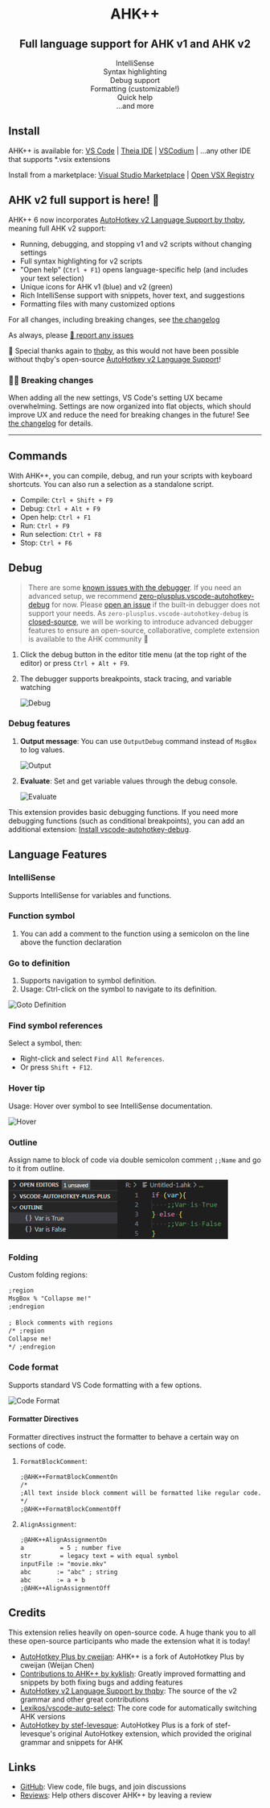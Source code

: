<div align="center">
    <h1>AHK++</h1>
    <h2>Full language support for AHK v1 and AHK v2</h2>
    <div>IntelliSense</div>
    <div>Syntax highlighting</div>
    <div>Debug support</div>
    <div>Formatting (customizable!)</div>
    <div>Quick help</div>
    <div>...and more</div>
</div>

## Install

AHK++ is available for: [VS Code](https://code.visualstudio.com) | [Theia IDE](https://theia-ide.org) | [VSCodium](https://vscodium.com) | ...any other IDE that supports \*.vsix extensions

Install from a marketplace: [Visual Studio Marketplace](https://marketplace.visualstudio.com/items?itemName=mark-wiemer.vscode-autohotkey-plus-plus) | [Open VSX Registry](https://open-vsx.org/extension/mark-wiemer/vscode-autohotkey-plus-plus)

## AHK v2 full support is here! 🥂

AHK++ 6 now incorporates [AutoHotkey v2 Language Support by thqby](https://marketplace.visualstudio.com/items?itemName=thqby.vscode-autohotkey2-lsp), meaning full AHK v2 support:

-   Running, debugging, and stopping v1 and v2 scripts without changing settings
-   Full syntax highlighting for v2 scripts
-   "Open help" (`Ctrl + F1`) opens language-specific help (and includes your text selection)
-   Unique icons for AHK v1 (blue) and v2 (green)
-   Rich IntelliSense support with snippets, hover text, and suggestions
-   Formatting files with many customized options

For all changes, including breaking changes, see [the changelog](./changelog.md)

As always, please [🐛 report any issues](https://github.com/mark-wiemer-org/ahkpp/issues/new/choose)

💚 Special thanks again to [thqby](https://github.com/thqby), as this would not have been possible without thqby's open-source [AutoHotkey v2 Language Support](https://marketplace.visualstudio.com/items?itemName=thqby.vscode-autohotkey2-lsp)!

### ⛓️‍💥 Breaking changes

When adding all the new settings, VS Code's setting UX became overwhelming. Settings are now organized into flat objects, which should improve UX and reduce the need for breaking changes in the future! See [the changelog](./changelog.md) for details.

---

## Commands

With AHK++, you can compile, debug, and run your scripts with keyboard shortcuts. You can also run a selection as a standalone script.

-   Compile: `Ctrl + Shift + F9`
-   Debug: `Ctrl + Alt + F9`
-   Open help: `Ctrl + F1`
-   Run: `Ctrl + F9`
-   Run selection: `Ctrl + F8`
-   Stop: `Ctrl + F6`

## Debug

> There are some [known issues with the debugger](https://github.com/mark-wiemer-org/ahkpp/issues?q=is%3Aopen+is%3Aissue+label%3Adebugger). If you need an advanced setup, we recommend [zero-plusplus.vscode-autohotkey-debug](https://marketplace.visualstudio.com/items?itemName=zero-plusplus.vscode-autohotkey-debug) for now. Please [open an issue](https://github.com/mark-wiemer-org/ahkpp/issues/new/choose) if the built-in debugger does not support your needs. As `zero-plusplus.vscode-autohotkey-debug` is [closed-source](https://github.com/zero-plusplus/vscode-autohotkey-debug/discussions/332), we will be working to introduce advanced debugger features to ensure an open-source, collaborative, complete extension is available to the AHK community 🙂

1. Click the debug button in the editor title menu (at the top right of the editor) or press `Ctrl + Alt + F9`.
2. The debugger supports breakpoints, stack tracing, and variable watching

    ![Debug](image/debug.gif)

### Debug features

1. **Output message**: You can use `OutputDebug` command instead of `MsgBox` to log values.

    ![Output](image/output.jpg)

2. **Evaluate**: Set and get variable values through the debug console.

    ![Evaluate](image/evalute.jpg)

This extension provides basic debugging functions. If you need more debugging functions (such as conditional breakpoints), you can add an additional extension: [Install vscode-autohotkey-debug](https://marketplace.visualstudio.com/items?itemName=zero-plusplus.vscode-autohotkey-debug).

## Language Features

### IntelliSense

Supports IntelliSense for variables and functions.

### Function symbol

1. You can add a comment to the function using a semicolon on the line above the function declaration

### Go to definition

1. Supports navigation to symbol definition.
2. Usage: Ctrl-click on the symbol to navigate to its definition.

![Goto Definition](image/gotoDefinition.jpg)

### Find symbol references

Select a symbol, then:

-   Right-click and select `Find All References`.
-   Or press `Shift + F12`.

### Hover tip

Usage: Hover over symbol to see IntelliSense documentation.

![Hover](image/hover.png)

### Outline

Assign name to block of code via double semicolon comment `;;Name` and go to it from outline.

![Block Name](image/blockName.png)

### Folding

Custom folding regions:

```autohotkey
;region
MsgBox % "Collapse me!"
;endregion

; Block comments with regions
/* ;region
Collapse me!
*/ ;endregion
```

### Code format

Supports standard VS Code formatting with a few options.

![Code Format](image/codeFormat.jpg)

#### Formatter Directives

Formatter directives instruct the formatter to behave a certain way on sections of code.

1. `FormatBlockComment`:

    ```autohotkey
    ;@AHK++FormatBlockCommentOn
    /*
    ;All text inside block comment will be formatted like regular code.
    */
    ;@AHK++FormatBlockCommentOff
    ```

2. `AlignAssignment`:

    ```autohotkey
    ;@AHK++AlignAssignmentOn
    a          = 5 ; number five
    str        = legacy text = with equal symbol
    inputFile := "movie.mkv"
    abc       := "abc" ; string
    abc       := a + b
    ;@AHK++AlignAssignmentOff
    ```

## Credits

This extension relies heavily on open-source code. A huge thank you to all these open-source participants who made the extension what it is today!

-   [AutoHotkey Plus by cweijan](https://marketplace.visualstudio.com/items?itemName=cweijan.vscode-autohotkey-plus): AHK++ is a fork of AutoHotkey Plus by cweijan (Weijan Chen)
-   [Contributions to AHK++ by kyklish](https://github.com/mark-wiemer-org/ahkpp/commits/main?author=kyklish): Greatly improved formatting and snippets by both fixing bugs and adding features
-   [AutoHotkey v2 Language Support by thqby](https://marketplace.visualstudio.com/items?itemName=thqby.vscode-autohotkey2-lsp): The source of the v2 grammar and other great contributions
-   [Lexikos/vscode-auto-select](https://github.com/Lexikos/vscode-auto-select): The core code for automatically switching AHK versions
-   [AutoHotkey by stef-levesque](https://marketplace.visualstudio.com/items?itemName=slevesque.vscode-autohotkey): AutoHotkey Plus is a fork of stef-levesque's original AutoHotkey extension, which provided the original grammar and snippets for AHK

## Links

-   [GitHub](https://github.com/mark-wiemer-org/ahkpp): View code, file bugs, and join discussions
-   [Reviews](https://marketplace.visualstudio.com/items?itemName=mark-wiemer.vscode-autohotkey-plus-plus&ssr=false#review-details): Help others discover AHK++ by leaving a review
